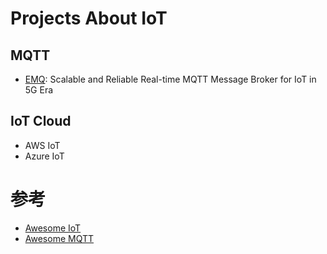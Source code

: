 # Projects About IoT

## MQTT

- [EMQ](https://www.emqx.io/cn/): Scalable and Reliable Real-time MQTT Message Broker for IoT in 5G Era

## IoT Cloud

- AWS IoT
- Azure IoT

# 参考

- [Awesome IoT](https://github.com/HQarroum/awesome-iot)
- [Awesome MQTT](https://github.com/hobbyquaker/awesome-mqtt)
